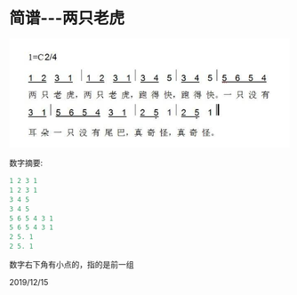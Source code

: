 # 简谱---两只老虎

![两只老虎](images/two_tigers.png)  

数字摘要:   
```r
1 2 3 1
1 2 3 1
3 4 5
3 4 5
5 6 5 4 3 1
5 6 5 4 3 1
2 5. 1
2 5. 1
```
数字右下角有小点的，指的是前一组  


2019/12/15  
